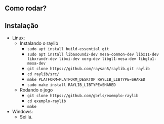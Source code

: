## Como rodar?

## Instalação
- Linux:
    - Instalando o raylib
        - `sudo apt install build-essential git`
        - `sudo apt install libasound2-dev mesa-common-dev libx11-dev libxrandr-dev libxi-dev xorg-dev libgl1-mesa-dev libglu1-mesa-dev`
        - `git clone https://github.com/raysan5/raylib.git raylib`
        - `cd raylib/src/`
        - `make PLATFORM=PLATFORM_DESKTOP RAYLIB_LIBTYPE=SHARED`
        - `sudo make install RAYLIB_LIBTYPE=SHARED`
    - Rodando o jogo
        - `git clone https://github.com/gbrls/exemplo-raylib`
        - `cd exemplo-raylib`
        - `make`
- Windows:
    - Sei lá.
